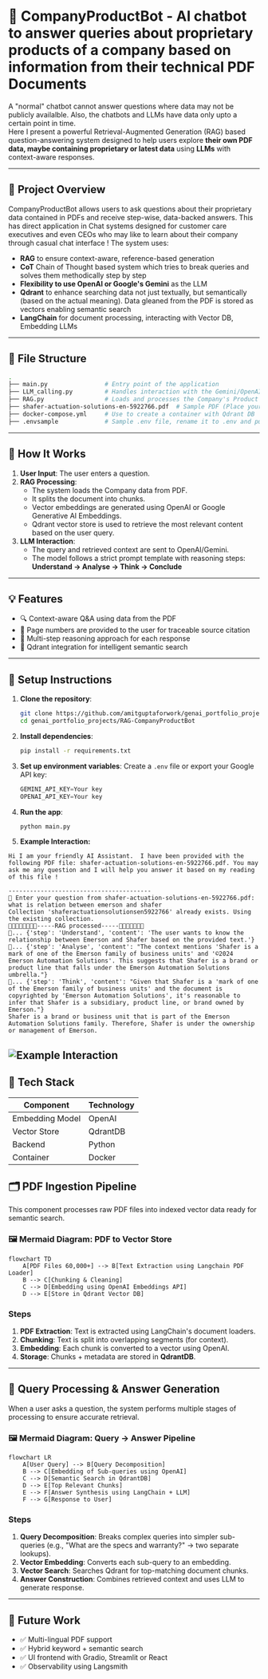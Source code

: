 
# 📜 CompanyProductBot - AI chatbot to answer queries about proprietary products of a company based on information from their technical PDF Documents

A "normal" chatbot cannot answer questions where data may not be publicly availalble.  Also, the chatbots and LLMs have data only upto a certain point in time.  
Here I present a powerful Retrieval-Augmented Generation (RAG) based question-answering system designed to help users explore **their own PDF data, maybe containing proprietary or latest data** using **LLMs** with context-aware responses.

---

## 🧠 Project Overview

CompanyProductBot allows users to ask questions about their proprietary data contained in PDFs and receive step-wise, data-backed answers. 
This has direct application in Chat systems designed for customer care executives and even CEOs who may like to learn about their company through casual chat interface !
The system uses:

- **RAG** to ensure context-aware, reference-based generation
- **CoT** Chain of Thought based system which tries to break queries and solves them methodically step by step
- **Flexibility to use OpenAI or Google's Gemini** as the LLM
- **Qdrant** to enhance searching data not just textually, but semantically (based on the actual meaning).  Data gleaned from the PDF is stored as vectors enabling semantic search 
- **LangChain** for document processing, interacting with Vector DB, Embedding LLMs

---

## 📁 File Structure

```bash
.
├── main.py                # Entry point of the application
├── LLM_calling.py         # Handles interaction with the Gemini/OpenAI LLM
├── RAG.py                 # Loads and processes the Company's Product PDF, manages vector storage & retrieval
├── shafer-actuation-solutions-en-5922766.pdf  # Sample PDF (Place your PDF here)
├── docker-compose.yml     # Use to create a container with Qdrant DB
├── .envsample             # Sample .env file, rename it to .env and put your keys here
```

---

## 🚀 How It Works

1. **User Input**: The user enters a question.
2. **RAG Processing**:
   - The system loads the Company data from PDF.
   - It splits the document into chunks.
   - Vector embeddings are generated using OpenAI or Google Generative AI Embeddings.
   - Qdrant vector store is used to retrieve the most relevant content based on the user query.
3. **LLM Interaction**:
   - The query and retrieved context are sent to OpenAI/Gemini.
   - The model follows a strict prompt template with reasoning steps: **Understand → Analyse → Think → Conclude**
   

---

## 💡 Features

- 🔍 Context-aware Q&A using data from the PDF
- 📘 Page numbers are provided to the user for traceable source citation
- 💬 Multi-step reasoning approach for each response
- 💾 Qdrant integration for intelligent semantic search

---

## 🔧 Setup Instructions

1. **Clone the repository**:
   ```bash
   git clone https://github.com/amitguptaforwork/genai_portfolio_projects.git
   cd genai_portfolio_projects/RAG-CompanyProductBot
   ```

2. **Install dependencies**:
   ```bash
   pip install -r requirements.txt
   ```

3. **Set up environment variables**:
   Create a `.env` file or export your Google API key:
   ```python
   GEMINI_API_KEY=Your key
   OPENAI_API_KEY=Your key
   ```

4. **Run the app**:
   ```bash
   python main.py
   ```
5. **Example Interaction:**
```
Hi I am your friendly AI Assistant.  I have been provided with the following PDF file: shafer-actuation-solutions-en-5922766.pdf. You may ask me any question and I will help you answer it based on my reading of this file !

----------------------------------------
🤖 Enter your question from shafer-actuation-solutions-en-5922766.pdf: what is relation between emerson and shafer
Collection 'shaferactuationsolutionsen5922766' already exists. Using the existing collection.
📝📝📝📝📝📝📝📝-----RAG processed-----📝📝📝📝📝📝📝
🧠... {'step': 'Understand', 'content': 'The user wants to know the relationship between Emerson and Shafer based on the provided text.'}
🧠... {'step': 'Analyse', 'content': "The context mentions 'Shafer is a mark of one of the Emerson family of business units' and '©2024 Emerson Automation Solutions'. This suggests that Shafer is a brand or product line that falls under the Emerson Automation Solutions umbrella."}
🧠... {'step': 'Think', 'content': "Given that Shafer is a 'mark of one of the Emerson family of business units' and the document is copyrighted by 'Emerson Automation Solutions', it's reasonable to infer that Shafer is a subsidiary, product line, or brand owned by Emerson."}
Shafer is a brand or business unit that is part of the Emerson Automation Solutions family. Therefore, Shafer is under the ownership or management of Emerson.
```
![Example Interaction](sampleRun.png)
---

## 🧱 Tech Stack

| Component       | Technology                 |
| --------------- | -------------------------- |
| Embedding Model | OpenAI  |
| Vector Store    | QdrantDB                   |
| Backend         | Python                     |
| Container       | Docker                     |


## 🗂️ PDF Ingestion Pipeline

This component processes raw PDF files into indexed vector data ready for semantic search.

### 🖼️ Mermaid Diagram: PDF to Vector Store

```mermaid
flowchart TD
    A[PDF Files 60,000+] --> B[Text Extraction using Langchain PDF Loader]
    B --> C[Chunking & Cleaning]
    C --> D[Embedding using OpenAI Embeddings API]
    D --> E[Store in Qdrant Vector DB]
```

### Steps

1. **PDF Extraction**: Text is extracted using LangChain's document loaders.
2. **Chunking**: Text is split into overlapping segments (for context).
3. **Embedding**: Each chunk is converted to a vector using OpenAI.
4. **Storage**: Chunks + metadata are stored in **QdrantDB**.

---

## 💬 Query Processing & Answer Generation

When a user asks a question, the system performs multiple stages of processing to ensure accurate retrieval.

### 🖼️ Mermaid Diagram: Query → Answer Pipeline

```mermaid
flowchart LR
    A[User Query] --> B[Query Decomposition]
    B --> C[Embedding of Sub-queries using OpenAI]
    C --> D[Semantic Search in QdrantDB]
    D --> E[Top Relevant Chunks]
    E --> F[Answer Synthesis using LangChain + LLM]
    F --> G[Response to User]
```

### Steps

1. **Query Decomposition**: Breaks complex queries into simpler sub-queries (e.g., "What are the specs and warranty?" → two separate lookups).
2. **Vector Embedding**: Converts each sub-query to an embedding.
3. **Vector Search**: Searches Qdrant for top-matching document chunks.
4. **Answer Construction**: Combines retrieved context and uses LLM to generate response.

---


## 🔮 Future Work

* ✅ Multi-lingual PDF support
* ✅ Hybrid keyword + semantic search
* ✅ UI frontend with Gradio, Streamlit or React
* ✅ Observability using Langsmith